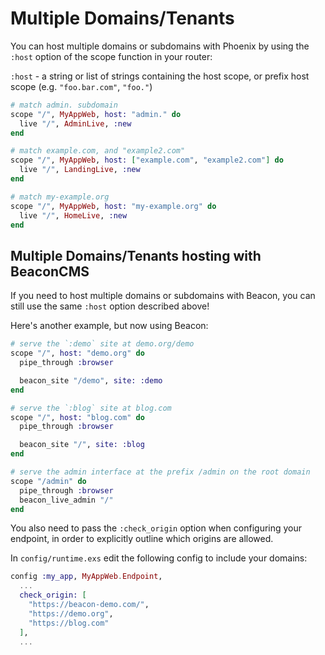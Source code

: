 # Multiple Domains/Tenants

You can host multiple domains or subdomains with Phoenix by using the `:host` option of the scope function in your router:

`:host` - a string or list of strings containing the host scope, or prefix host scope (e.g. `"foo.bar.com"`, `"foo."`)

```elixir
# match admin. subdomain
scope "/", MyAppWeb, host: "admin." do
  live "/", AdminLive, :new
end

# match example.com, and "example2.com"
scope "/", MyAppWeb, host: ["example.com", "example2.com"] do
  live "/", LandingLive, :new
end

# match my-example.org
scope "/", MyAppWeb, host: "my-example.org" do
  live "/", HomeLive, :new
end
```

## Multiple Domains/Tenants hosting with BeaconCMS

If you need to host multiple domains or subdomains with Beacon, you can still use the same `:host` option described above!

Here's another example, but now using Beacon:

```elixir
# serve the `:demo` site at demo.org/demo
scope "/", host: "demo.org" do
  pipe_through :browser

  beacon_site "/demo", site: :demo
end

# serve the `:blog` site at blog.com
scope "/", host: "blog.com" do
  pipe_through :browser

  beacon_site "/", site: :blog
end

# serve the admin interface at the prefix /admin on the root domain
scope "/admin" do
  pipe_through :browser
  beacon_live_admin "/"
end
```

You also need to pass the `:check_origin` option when configuring your endpoint, in order to explicitly outline which origins are allowed.

In `config/runtime.exs` edit the following config to include your domains:

```elixir
config :my_app, MyAppWeb.Endpoint,
  ...
  check_origin: [
    "https://beacon-demo.com/",
    "https://demo.org",
    "https://blog.com"
  ],
  ...
```
